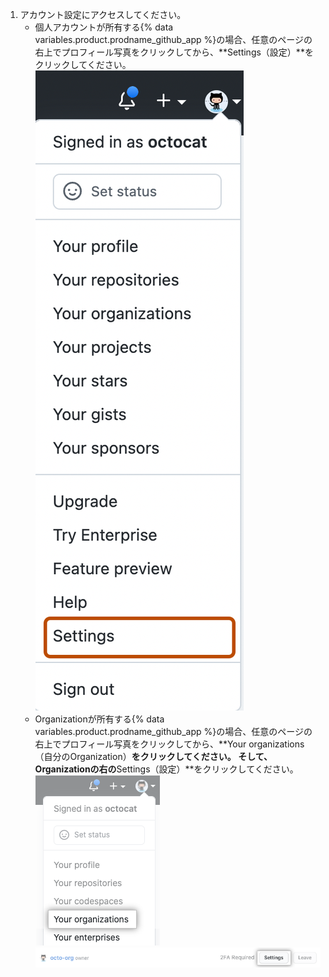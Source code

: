 1. アカウント設定にアクセスしてください。
   - 個人アカウントが所有する{% data variables.product.prodname_github_app %}の場合、任意のページの右上でプロフィール写真をクリックしてから、**Settings（設定）**をクリックしてください。 ![ユーザバーの [Settings（設定）] アイコン](/assets/images/settings/userbar-account-settings_post2dot12.png)
   - Organizationが所有する{% data variables.product.prodname_github_app %}の場合、任意のページの右上でプロフィール写真をクリックしてから、**Your organizations（自分のOrganization）**をクリックしてください。 そして、Organizationの右の**Settings（設定）**をクリックしてください。 ![プロフィールメニューのあなたのOrganization](/assets/images/help/profile/your-organizations.png) ![設定ボタン](/assets/images/help/organizations/settings-button.png)
